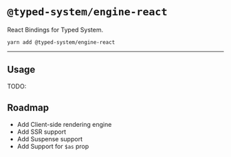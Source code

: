 # `@typed-system/engine-react`

React Bindings for Typed System.

```shell
yarn add @typed-system/engine-react
```

---

## Usage

TODO:

## Roadmap

* Add Client-side rendering engine
* Add SSR support
* Add Suspense support
* Add Support for `$as` prop

